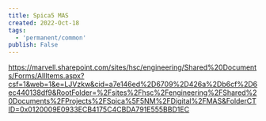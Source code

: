 ```yaml
---
title: Spica5 MAS
created: 2022-Oct-18
tags:
  - 'permanent/common'
publish: False
---
```


https://marvell.sharepoint.com/sites/hsc/engineering/Shared%20Documents/Forms/AllItems.aspx?csf=1&web=1&e=LJVzkw&cid=a7e146ed%2D6709%2D426a%2Db6cf%2D6ec440138df9&RootFolder=%2Fsites%2Fhsc%2Fengineering%2FShared%20Documents%2FProjects%2FSpica%5F5NM%2FDigital%2FMAS&FolderCTID=0x0120009E0933ECB4175C4CBDA791E555BBD1EC
